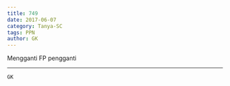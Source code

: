 ```yaml
---
title: 749
date: 2017-06-07
category: Tanya-SC
tags: PPN
author: GK
---
```


Mengganti FP pengganti

---



`GK`
